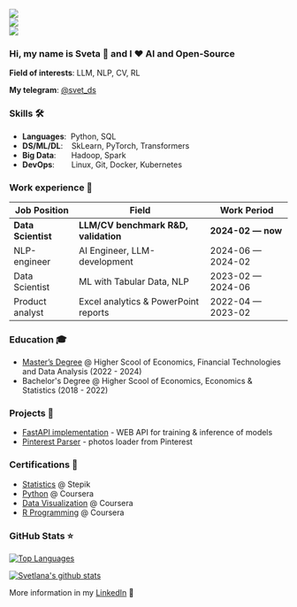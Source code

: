 ![](https://komarev.com/ghpvc/?username=karimovaSvetlana&color=36b812)<br>
![](https://img.shields.io/github/followers/karimovaSvetlana?style=social)<br>
![](https://img.shields.io/github/stars/karimovaSvetlana?style=social)<br>

### Hi, my name is Sveta 👋 and I ❤️ AI and Open-Source

**Field of interests**: LLM, NLP, CV, RL

**My telegram**: [@svet_ds](https://t.me/svet_ds)

<!-- **Curriculum Vitae**: [cv.pdf](https://github.com/karimovaSvetlana/karimovaSvetlana/blob/master/CV_Karimova%20Svetlana_DS.pdf) -->

### Skills 🛠️
- **Languages**:&nbsp;                         Python, SQL
- **DS/ML/DL**:  &nbsp;&nbsp;                  SkLearn, PyTorch, Transformers
- **Big Data**: &nbsp;&nbsp;&nbsp;&nbsp;&nbsp; Hadoop, Spark
- **DevOps**:    &nbsp;&nbsp;&nbsp;&nbsp;      Linux, Git, Docker, Kubernetes

### Work experience 👔
| Job Position                  | Field                                 | Work Period       |
| ----------------------------- | ------------------------------------- | ----------------- |
| **Data Scientist**            | **LLM/CV benchmark R&D, validation**  | **2024-02 — now** |
| NLP-engineer                  | AI Engineer, LLM-development          | 2024-06 — 2024-02 |
| Data Scientist                | ML with Tabular Data, NLP             | 2023-02 — 2024-06 |
| Product analyst               | Excel analytics & PowerPoint reports  | 2022-04 — 2023-02 |

### Education 🎓
- [Master’s Degree](https://github.com/karimovaSvetlana/HSE) @ Higher Scool of Economics, Financial Technologies and Data Analysis (2022 - 2024)
- Bachelor's Degree @ Higher Scool of Economics, Economics & Statistics (2018 - 2022)

### Projects 🐾
- [FastAPI implementation](https://github.com/karimovaSvetlana/MLOps) - WEB API for training & inference of models
- [Pinterest Parser](https://github.com/karimovaSvetlana/pinterest_parser) - photos loader from Pinterest


### Certifications 📜
- [Statistics](https://stepik.org/cert/2718049) @ Stepik
- [Python](https://www.coursera.org/account/accomplishments/certificate/FC7GQUD96DAH) @ Coursera
- [Data Visualization](https://www.coursera.org/account/accomplishments/certificate/ZE3Y2WHHJ4YC) @ Coursera
- [R Programming](https://www.coursera.org/account/accomplishments/certificate/F5XEMZKZHFQH) @ Coursera


### GitHub Stats ⭐
[![Top Languages](https://github-readme-stats.vercel.app/api/top-langs/?username=karimovaSvetlana&layout=compact)](https://github.com/anuraghazra/github-readme-stats)

[![Svetlana's github stats](https://github-readme-stats.vercel.app/api?username=karimovaSvetlana&show_icons=true)](https://github.com/anuraghazra/github-readme-stats)

More information in my [LinkedIn](https://www.linkedin.com/in/sikarimova/) 🚀

